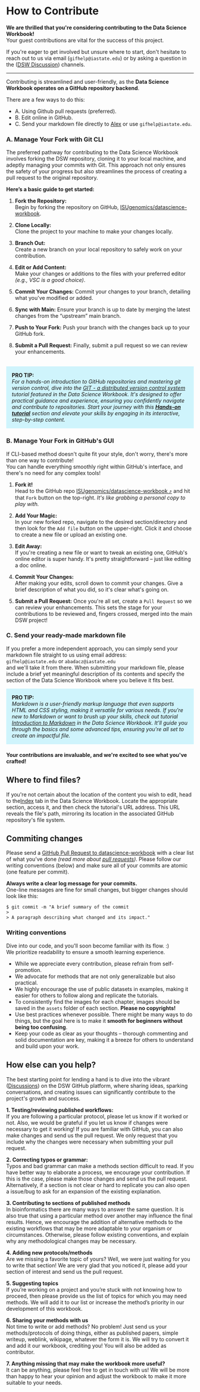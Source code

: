 # How to Contribute

**We are thrilled that you're considering contributing to the Data Science Workbook!** <br>
Your guest contributions are vital for the success of this project.

If you're eager to get involved but unsure where to start, don't hesitate to reach out to us via email (`gifhelp@iastate.edu`) or by asking a question in the (<a href="https://github.com/ISUgenomics/datascience-workbook/discussions)" target="_blank">DSW Discussion</a>) channels. 

---

Contributing is streamlined and user-friendly, as the **Data Science Workbook operates on a GitHub repository backend**.

There are a few ways to do this:
* A. Using Github pull requests (preferred).
* B. Edit online in GitHub.
* C. Send your markdown file directly to <a href="mailto:abadacz@iastate.edu">Alex</a> or use `gifhelp@iastate.edu`.

### A. Manage Your Fork with Git CLI

The preferred pathway for contributing to the Data Science Workbook involves forking the DSW repository, cloning it to your local machine, and adeptly managing your commits with Git. This approach not only ensures the safety of your progress but also streamlines the process of creating a pull request to the original repository.

**Here’s a basic guide to get started:**

1. **Fork the Repository:** <br>Begin by forking the repository on GitHub, <a href="https://github.com/ISUgenomics/datascience-workbook" target="_blank">ISUgenomics/datascience-workbook</a>.

2. **Clone Locally:** <br>Clone the project to your machine to make your changes locally.

3. **Branch Out:** <br>Create a new branch on your local repository to safely work on your contribution.

4. **Edit or Add Content:** <br>Make your changes or additions to the files with your preferred editor *(e.g., VSC is a good choice)*.

5. **Commit Your Changes:** Commit your changes to your branch, detailing what you've modified or added.

6. **Sync with Main:** Ensure your branch is up to date by merging the latest changes from the “upstream” main branch.

7. **Push to Your Fork:** Push your branch with the changes back up to your GitHub fork.

8. **Submit a Pull Request:** Finally, submit a pull request so we can review your enhancements.
<br>

<div style="background: #cff4fc; padding: 15px; margin-bottom: 20px;">
<b>PRO TIP:</b>
<br><span style="font-style:italic;"> For a hands-on introduction to GitHub repositories and mastering git version control, dive into the <a href="https://datascience.101workbook.org/09-ProjectManagement/02-MANAGEMENT/01-SOURCE-CODE/02-intro-to-git" target="_blank"><i>GIT - a distributed version control system</i></a> tutorial featured in the Data Science Workbook. It's designed to offer practical guidance and experience, ensuring you confidently navigate and contribute to repositories. Start your journey with this <a href="https://datascience.101workbook.org/09-ProjectManagement/02-MANAGEMENT/01-SOURCE-CODE/02-intro-to-git#hands-on-tutorial" target="_blank"><b>Hands-on tutorial</b></a> section and elevate your skills by engaging in its interactive, step-by-step content. </span>
</div>

### B. Manage Your Fork in GitHub's GUI

If CLI-based method doesn't quite fit your style, don't worry, there's more than one way to contribute! <br>
You can handle everything smoothly right within GitHub's interface, and there's no need for any complex tools!

1. **Fork it!** <br>Head to the GitHub repo <a href="https://github.com/ISUgenomics/datascience-workbook" target="_blank">ISUgenomics/datascience-workbook  ⤴</a> and hit that `Fork` button on the top-right. *It's like grabbing a personal copy to play with.*

2. **Add Your Magic:** <br>In your new forked repo, navigate to the desired section/directory and then look for the `Add file` button on the upper-right. Click it and choose to create a new file or upload an existing one.

3. **Edit Away:** <br>If you're creating a new file or want to tweak an existing one, GitHub's online editor is super handy. It's pretty straightforward – just like editing a doc online.

4. **Commit Your Changes:** <br>After making your edits, scroll down to commit your changes. Give a brief description of what you did, so it's clear what's going on.

5. **Submit a Pull Request:** Once you're all set, create a `Pull Request` so we can review your enhancements. This sets the stage for your contributions to be reviewed and, fingers crossed, merged into the main DSW project!


### C. Send your ready-made markdown file

If you prefer a more independent approach, you can simply send your markdown file straight to us using email address: <br> `gifhelp@iastate.edu` or `abadacz@iastate.edu` <br> and we'll take it from there. When submitting your markdown file, please include a brief yet meaningful description of its contents and specify the section of the Data Science Workbook where you believe it fits best.

<div style="background: #cff4fc; padding: 15px; margin-bottom: 20px;">
<b>PRO TIP:</b>
<br><span style="font-style:italic;"> Markdown is a user-friendly markup language that even supports HTML and CSS styling, making it versatile for various needs. If you're new to Markdown or want to brush up your skills, check out tutorial <a href="https://datascience.101workbook.org/09-ProjectManagement/02-MANAGEMENT/02-DOCUMENTATION/02-intro-to-markdown" target="_blank">Introduction to Markdown</a> in the Data Science Workbook. It'll guide you through the basics and some advanced tips, ensuring you're all set to create an impactful file. </span>
</div>

**Your contributions are invaluable, and we're excited to see what you've crafted!**

## Where to find files?

If you're not certain about the location of the content you wish to edit, head to the<a href="https://datascience.101workbook.org/sitemap.html" target="_blank">Index</a> tab in the Data Science Workbook. Locate the appropriate section, access it, and then check the tutorial's URL address. This URL reveals the file's path, mirroring its location in the associated GitHub repository's file system.

## Commiting changes

Please send a <a href="https://github.com/ISUgenomics/datascience-workbook/pull/new/master" target="_blank"> GitHub Pull Request to datascience-workbook</a> with a clear list of what you’ve done *(read more about <a href="https://help.github.com/en/articles/about-pull-requests" target="_blank">pull requests</a>)*. Please follow our writing conventions (below) and make sure all of your commits are atomic (one feature per commit).

**Always write a clear log message for your commits.** <br>
One-line messages are fine for small changes, but bigger changes should look like this:
```
$ git commit -m "A brief summary of the commit
>
> A paragraph describing what changed and its impact."
```

### Writing conventions

Dive into our code, and you'll soon become familiar with its flow. :) <br>
We prioritize readability to ensure a smooth learning experience.

* While we appreciate every contribution, please refrain from self-promotion.
* We advocate for methods that are not only generalizable but also practical.
* We highly encourage the use of public datasets in examples, making it easier for others to follow along and replicate the tutorials.
* To consistently find the images for each chapter, images should be saved in the `assets` folder of each section. **Please no copyrights!**
* Use best practices whenever possible. There might be many ways to do things, but the goal here is to make it **smooth for beginners without being too confusing**.
* Keep your code as clear as your thoughts – thorough commenting and solid documentation are key, making it a breeze for others to understand and build upon your work.


## How else can you help?

The best starting point for lending a hand is to dive into the vibrant (<a href="https://github.com/ISUgenomics/datascience-workbook/discussions)" target="_blank">Discussions</a>) on the DSW GitHub platform, where sharing ideas, sparking conversations, and creating issues can significantly contribute to the project's growth and success.

**1. Testing/reviewing published workflows:** <br>
If you are following a particular protocol, please let us know if it worked or not. Also, we would be grateful if you let us know if changes were necessary to get it working! If you are familiar with GitHub, you can also make changes and send us the pull request. We only request that you include why the changes were necessary when submitting your pull request.

**2. Correcting typos or grammar:** <br>
Typos and bad grammar can make a methods section difficult to read. If you have better way to elaborate a process, we encourage your contribution. If this is the case, please make those changes and send us the pull request. Alternatively, if a section is not clear or hard to replicate you can also open a issue/bug to ask for an expansion of the existing explanation.

**3. Contributing to sections of published methods** <br>
In bioinformatics there are many ways to answer the same question. It is also true that using a particular method over another may influence the final results. Hence, we encourage the addition of alternative methods to the existing workflows that may be more adaptable to your organism or circumstances. Otherwise, please follow existing conventions, and explain why any methodological changes may be necessary.

**4. Adding new protocols/methods** <br>
Are we missing a favorite topic of yours? Well, we were just waiting for you to write that section! We are very glad that you noticed it, please add your section of interest and send us the pull request.

**5. Suggesting topics** <br>
If you’re working on a project and you’re stuck with not knowing how to proceed, then please provide us the list of topics for which you may need methods. We will add it to our list or increase the method’s priority in our development of this workbook.

**6. Sharing your methods with us** <br>
Not time to write or add methods? No problem! Just send us your methods/protocols of doing things, either as published papers, simple writeup, weblink, wikipage, whatever the form it is. We will try to convert it and add it our workbook, crediting you! You will also be added as contributor.

**7. Anything missing that may make the workbook more useful?** <br>
It can be anything, please feel free to get in touch with us! We will be more than happy to hear your opinion and adjust the workbook to make it more suitable to your needs.
